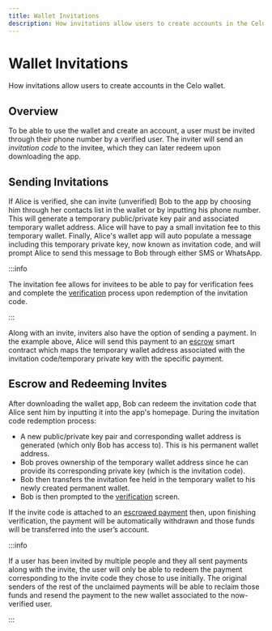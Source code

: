 ```yaml
---
title: Wallet Invitations
description: How invitations allow users to create accounts in the Celo wallet.
---
```


# Wallet Invitations

How invitations allow users to create accounts in the Celo wallet.
## Overview

To be able to use the wallet and create an account, a user must be invited through their phone number by a verified user. The inviter will send an _invitation code_ to the invitee, which they can later redeem upon downloading the app.

## Sending Invitations

If Alice is verified, she can invite \(unverified\) Bob to the app by choosing him through her contacts list in the wallet or by inputting his phone number. This will generate a temporary public/private key pair and associated temporary wallet address. Alice will have to pay a small invitation fee to this temporary wallet. Finally, Alice's wallet app will auto populate a message including this temporary private key, now known as invitation code, and will prompt Alice to send this message to Bob through either SMS or WhatsApp.

:::info

The invitation fee allows for invitees to be able to pay for verification fees and complete the [verification](verification.md) process upon redemption of the invitation code.

:::

Along with an invite, inviters also have the option of sending a payment. In the example above, Alice will send this payment to an [escrow](/celo-codebase/protocol/transactions/escrow.md) smart contract which maps the temporary wallet address associated with the invitation code/temporary private key with the specific payment.

## Escrow and Redeeming Invites

After downloading the wallet app, Bob can redeem the invitation code that Alice sent him by inputting it into the app's homepage. During the invitation code redemption process:

- A new public/private key pair and corresponding wallet address is generated \(which only Bob has access to\). This is his permanent wallet address.
- Bob proves ownership of the temporary wallet address since he can provide its corresponding private key \(which is the invitation code\).
- Bob then transfers the invitation fee held in the temporary wallet to his newly created permanent wallet.
- Bob is then prompted to the [verification](/celo-codebase/wallet/how-the-wallet-works/verification.md) screen.

If the invite code is attached to an [escrowed payment](/celo-codebase/protocol/transactions/escrow.md) then, upon finishing verification, the payment will be automatically withdrawn and those funds will be transferred into the user’s account.

:::info

If a user has been invited by multiple people and they all sent payments along with the invite, the user will only be able to redeem the payment corresponding to the invite code they chose to use initially. The original senders of the rest of the unclaimed payments will be able to reclaim those funds and resend the payment to the new wallet associated to the now-verified user.

:::
